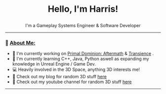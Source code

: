 
<h1>
<p align = "center">Hello, I'm Harris!</p>
</h1>

<p align = "center">
I'm a Gameplay Systems Engineer & Software Developer
<p align = "center">

***

### 🔶 <ins>About Me:</ins>

- 🔭 I'm currently working on [Primal Dominion: Aftermath](https://store.steampowered.com/app/1639510/Primal_Dominion/) & [Transience](https://store.steampowered.com/app/2124100/Transience/) .
- 🌱 I'm currently learning C++, Java, Python aswell as expanding my knowledge in Unreal Engine / Game Dev.
- 💻 Heavily involved in the 3D Space, anything 3D interests me!
- 📓 Check out my blog for random 3D stuff [here](https://harrisbarra.medium.com/)
- 🎥 Check out my youtube channel for random 3D stuff [here](https://www.youtube.com/channel/UCBhBr7rNn8pqbvXHayaU2ww)

***
